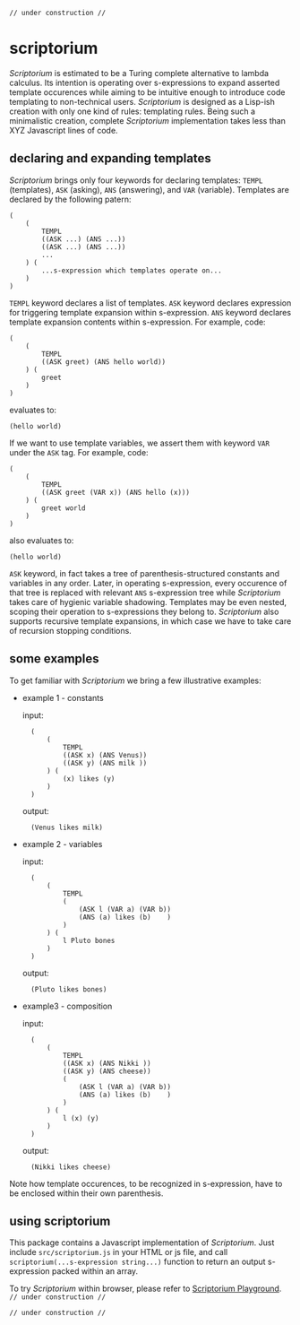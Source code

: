 
    // under construction //

# scriptorium

*Scriptorium* is estimated to be a Turing complete alternative to lambda calculus. Its intention is operating over s-expressions to expand asserted template occurences while aiming to be intuitive enough to introduce code templating to non-technical users. *Scriptorium* is designed as a Lisp-ish creation with only one kind of rules: templating rules. Being such a minimalistic creation, complete *Scriptorium* implementation takes less than XYZ Javascript lines of code.

## declaring and expanding templates

*Scriptorium* brings only four keywords for declaring templates: `TEMPL` (templates), `ASK` (asking), `ANS` (answering), and `VAR` (variable). Templates are declared by the following patern:

    (
        (
            TEMPL
            ((ASK ...) (ANS ...))
            ((ASK ...) (ANS ...))
            ...
        ) (
            ...s-expression which templates operate on...
        )
    )

`TEMPL` keyword declares a list of templates. `ASK` keyword declares expression for triggering template expansion within s-expression. `ANS` keyword declares template expansion contents within s-expression. For example, code:

    (
        (
            TEMPL
            ((ASK greet) (ANS hello world))
        ) (
            greet
        )
    )

evaluates to:

    (hello world)

If we want to use template variables, we assert them with keyword `VAR` under the `ASK` tag. For example, code:

    (
        (
            TEMPL
            ((ASK greet (VAR x)) (ANS hello (x)))
        ) (
            greet world
        )
    )

also evaluates to:

    (hello world)

`ASK` keyword, in fact takes a tree of parenthesis-structured constants and variables in any order. Later, in operating s-expression, every occurence of that tree is replaced with relevant `ANS` s-expression tree while *Scriptorium* takes care of hygienic variable shadowing. Templates may be even nested, scoping their operation to s-expressions they belong to. *Scriptorium* also supports recursive template expansions, in which case we have to take care of recursion stopping conditions.


## some examples

To get familiar with *Scriptorium* we bring a few illustrative examples:

- example 1 - constants
    
    input:
    
        (
            (
                TEMPL
                ((ASK x) (ANS Venus))
                ((ASK y) (ANS milk ))
            ) (
                (x) likes (y)
            )
        )
    
    output:
    
        (Venus likes milk)

- example 2 - variables
    
    input:
    
        (
            (
                TEMPL
                (
                    (ASK l (VAR a) (VAR b))
                    (ANS (a) likes (b)    )
                )
            ) (
                l Pluto bones
            )
        )
    
    output:
        
        (Pluto likes bones)

- example3 - composition
    
    input:
    
        (
            (
                TEMPL
                ((ASK x) (ANS Nikki ))
                ((ASK y) (ANS cheese))
                (
                    (ASK l (VAR a) (VAR b))
                    (ANS (a) likes (b)    )
                )
            ) (
                l (x) (y)
            )
        )

    output:
    
        (Nikki likes cheese)

Note how template occurences, to be recognized in s-expression, have to be enclosed within their own parenthesis.

## using scriptorium

This package contains a Javascript implementation of *Scriptorium*. Just include `src/scriptorium.js` in your HTML or js file, and call `scriptorium(...s-expression string...)` function to return an output s-expression packed within an array.

To try *Scriptorium* within browser, please refer to [Scriptorium Playground](playground/index.html). `// under construction //`

    // under construction //
